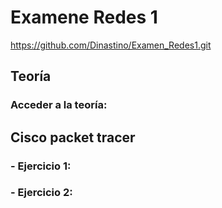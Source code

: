 # Examene Redes 1

https://github.com/Dinastino/Examen_Redes1.git


## Teoría 

### Acceder a la teoría:


## Cisco packet tracer

### - Ejercicio 1:


### - Ejercicio 2:
